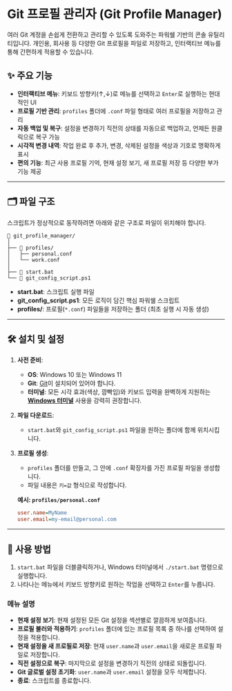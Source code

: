 # Git 프로필 관리자 (Git Profile Manager)

여러 Git 계정을 손쉽게 전환하고 관리할 수 있도록 도와주는 파워쉘 기반의 콘솔 유틸리티입니다. 개인용, 회사용 등 다양한 Git 프로필을 파일로 저장하고, 인터랙티브 메뉴를 통해 간편하게 적용할 수 있습니다.

## ✨ 주요 기능

  - **인터랙티브 메뉴**: 키보드 방향키(↑,↓)로 메뉴를 선택하고 `Enter`로 실행하는 현대적인 UI
  - **프로필 기반 관리**: `profiles` 폴더에 `.conf` 파일 형태로 여러 프로필을 저장하고 관리
  - **자동 백업 및 복구**: 설정을 변경하기 직전의 상태를 자동으로 백업하고, 언제든 원클릭으로 복구 가능
  - **시각적 변경 내역**: 작업 완료 후 추가, 변경, 삭제된 설정을 색상과 기호로 명확하게 표시
  - **편의 기능**: 최근 사용 프로필 기억, 현재 설정 보기, 새 프로필 저장 등 다양한 부가 기능 제공

-----

## 🗂️ 파일 구조

스크립트가 정상적으로 동작하려면 아래와 같은 구조로 파일이 위치해야 합니다.

```
📁 git_profile_manager/
│
├── 📂 profiles/
│   ├── personal.conf
│   └── work.conf
│
├── 📜 start.bat
└── 📜 git_config_script.ps1
```

  - **start.bat**: 스크립트 실행 파일
  - **git\_config\_script.ps1**: 모든 로직이 담긴 핵심 파워쉘 스크립트
  - **profiles/**: 프로필(`*.conf`) 파일들을 저장하는 폴더 (최초 실행 시 자동 생성)

-----

## 🛠️ 설치 및 설정

1.  **사전 준비**:

      - **OS**: Windows 10 또는 Windows 11
      - **Git**: [Git](https://git-scm.com/)이 설치되어 있어야 합니다.
      - **터미널**: 모든 시각 효과(색상, 깜빡임)와 키보드 입력을 완벽하게 지원하는 **[Windows 터미널](https://aka.ms/terminal)** 사용을 강력히 권장합니다.

2.  **파일 다운로드**:

      - `start.bat`와 `git_config_script.ps1` 파일을 원하는 폴더에 함께 위치시킵니다.

3.  **프로필 생성**:

      - `profiles` 폴더를 만들고, 그 안에 `.conf` 확장자를 가진 프로필 파일을 생성합니다.
      - 파일 내용은 `키=값` 형식으로 작성합니다.

    **예시: `profiles/personal.conf`**

    ```ini
    user.name=MyName
    user.email=my-email@personal.com
    ```

-----

## 🚀 사용 방법

1.  `start.bat` 파일을 더블클릭하거나, Windows 터미널에서 `./start.bat` 명령으로 실행합니다.
2.  나타나는 메뉴에서 키보드 방향키로 원하는 작업을 선택하고 `Enter`를 누릅니다.

### 메뉴 설명

  - **현재 설정 보기**: 현재 설정된 모든 Git 설정을 섹션별로 깔끔하게 보여줍니다.
  - **프로필 불러와 적용하기**: `profiles` 폴더에 있는 프로필 목록 중 하나를 선택하여 설정을 적용합니다.
  - **현재 설정을 새 프로필로 저장**: 현재 `user.name`과 `user.email`을 새로운 프로필 파일로 저장합니다.
  - **직전 설정으로 복구**: 마지막으로 설정을 변경하기 직전의 상태로 되돌립니다.
  - **Git 글로벌 설정 초기화**: `user.name`과 `user.email` 설정을 모두 삭제합니다.
  - **종료**: 스크립트를 종료합니다.